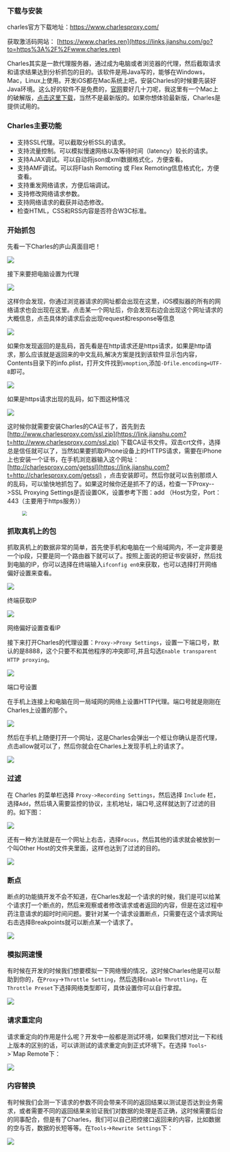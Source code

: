 ### 下载与安装

charles官方下载地址：https://www.charlesproxy.com/

获取激活码网站： [https://www.charles.ren](https://links.jianshu.com/go?to=https%3A%2F%2Fwww.charles.ren)



[简介]: https://www.jianshu.com/p/fdd7c681929c	"引自"

Charles其实是一款代理服务器，通过成为电脑或者浏览器的代理，然后截取请求和请求结果达到分析抓包的目的。该软件是用Java写的，能够在Windows，Mac，Linux上使用。开发iOS都在Mac系统上吧，安装Charles的时候要先装好Java环境。这么好的软件不是免费的，[官网](https://link.jianshu.com?t=http://www.charlesproxy.com)要好几十刀呢，我这里有一个Mac上的破解版，[点击这里下载](https://link.jianshu.com?t=http://pan.baidu.com/s/1qXoCiwW)，当然不是最新版的。如果你想体验最新版，Charles是提供试用的。

### Charles主要功能

- 支持SSL代理。可以截取分析SSL的请求。
- 支持流量控制。可以模拟慢速网络以及等待时间（latency）较长的请求。
- 支持AJAX调试。可以自动将json或xml数据格式化，方便查看。
- 支持AMF调试。可以将Flash Remoting 或 Flex Remoting信息格式化，方便查看。
- 支持重发网络请求，方便后端调试。
- 支持修改网络请求参数。
- 支持网络请求的截获并动态修改。
- 检查HTML，CSS和RSS内容是否符合W3C标准。

### 开始抓包

先看一下Charles的庐山真面目吧！



![](Charles抓包_img/02.webp)

接下来要把电脑设置为代理



![](Charles抓包_img/03.webp)

这样你会发现，你通过浏览器请求的网址都会出现在这里，iOS模拟器的所有的网络请求也会出现在这里。点击某一个网址后，你会发现右边会出现这个网址请求的大概信息，点击具体的请求后会出现request和response等信息



![](Charles抓包_img/04.webp)

如果你发现返回的是乱码，首先看是在http请求还是https请求，如果是http请求，那么应该就是返回来的中文乱码,解决方案是找到该软件显示包内容，Contents目录下的info.plist，打开文件找到`vmoption`,添加`-Dfile.encoding=UTF-8`即可。

![](Charles抓包_img/05.webp)



如果是https请求出现的乱码，如下图这种情况



![](Charles抓包_img/06.webp)

这时候你就需要安装Charles的CA证书了，首先到去 [http://www.charlesproxy.com/ssl.zip](https://link.jianshu.com?t=http://www.charlesproxy.com/ssl.zip) 下载CA证书文件。双击crt文件，选择总是信任就可以了，当然如果要抓取iPhone设备上的HTTPS请求，需要在iPhone上也安装一个证书，在手机浏览器输入这个网址：[http://charlesproxy.com/getssl](https://link.jianshu.com?t=http://charlesproxy.com/getssl) ，点击安装即可。然后你就可以告别那烦人的乱码，可以愉快地抓包了。如果这时候你还是抓不了的话，检查一下Proxy-->SSL Proxying Settings是否设置OK，设置参考下图：add （Host为空，Port：443（主要用于https服务））



<img src="Charles抓包_img/07.png" alt=" " style="zoom:70%;margin-left:50px" />

### 抓取真机上的包

抓取真机上的数据非常的简单，首先使手机和电脑在一个局域网内，不一定非要是一个ip段，只要是同一个路由器下就可以了。按照上面说的把证书安装好，然后找到电脑的IP，你可以选择在终端输入`ifconfig en0`来获取，也可以选择打开网络偏好设置来查看。

![](Charles抓包_img/08.webp)

终端获取IP

![](Charles抓包_img/09.webp)

网络偏好设置查看IP

接下来打开Charles的代理设置：`Proxy->Proxy Settings`，设置一下端口号，默认的是8888，这个只要不和其他程序的冲突即可,并且勾选`Enable transparent HTTP proxying`。

![](Charles抓包_img/10.webp)

端口号设置



在手机上连接上和电脑在同一局域网的网络上设置HTTP代理。端口号就是刚刚在Charles上设置的那个。



![](Charles抓包_img/11.webp)



然后在手机上随便打开一个网址，这是Charles会弹出一个框让你确认是否代理，点击allow就可以了，然后你就会在Charles上发现手机上的请求了。



![](Charles抓包_img/12.webp)

### 过滤

在 Charles 的菜单栏选择 `Proxy->Recording Settings`，然后选择 `Include` 栏，选择`Add`，然后填入需要监控的协议，主机地址，端口号,这样就达到了过滤的目的。如下图：

![](Charles抓包_img/13.webp)


 还有一种方法就是在一个网址上右击，选择`Focus`，然后其他的请求就会被放到一个叫Other Host的文件夹里面，这样也达到了过滤的目的。

![](Charles抓包_img/14.webp)



### 断点

断点的功能搞开发不会不知道，在Charles发起一个请求的时候，我们是可以给某个请求打一个断点的，然后来观察或者修改请求或者返回的内容，但是在这过程中药注意请求的超时时间问题。要针对某一个请求设置断点，只需要在这个请求网址右击选择Breakpoints就可以断点某一个请求了。

![](Charles抓包_img/15.webp)

### 模拟网速慢

有时候在开发的时候我们想要模拟一下网络慢的情况，这时候Charles他是可以帮助到你的，在`Proxy`->`Throttle Setting`，然后选择`Enable Throttling`，在`Throttle Preset`下选择网络类型即可，具体设置你可以自行拿捏。

![](Charles抓包_img/16.webp)

### 请求重定向

请求重定向的作用是什么呢？开发中一般都是测试环境，如果我们想对比一下和线上版本的区别的话，可以讲测试的请求重定向到正式环境下。在选择 `Tools`->`Map Remote下：

![](Charles抓包_img/17.webp)

### 内容替换

有时候我们会测一下请求的参数不同会带来不同的返回结果以测试是否达到业务需求，或者需要不同的返回结果来验证我们对数据的处理是否正确，这时候需要后台的同事配合，但是有了Charles，我们可以自己把控接口返回来的内容，比如数据的空与否，数据的长短等等。在`Tools`->`Rewrite Settings`下：

![](Charles抓包_img/18.webp)
